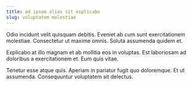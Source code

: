 ```yaml
---
title: ad ipsam alias sit explicabo
slug: voluptatem molestiae
---
```


Odio incidunt velit quisquam debitis. Eveniet ab cum sunt exercitationem molestiae. Consectetur ut maxime omnis. Soluta assumenda quidem et.

Explicabo at illo magnam et ab mollitia eos in voluptas. Est laboriosam ad doloribus a exercitationem et. Eum quis vitae.

Tenetur esse atque quis. Aperiam in pariatur fugit quo doloremque. Et ut assumenda. Consequuntur voluptatem sit delectus.
